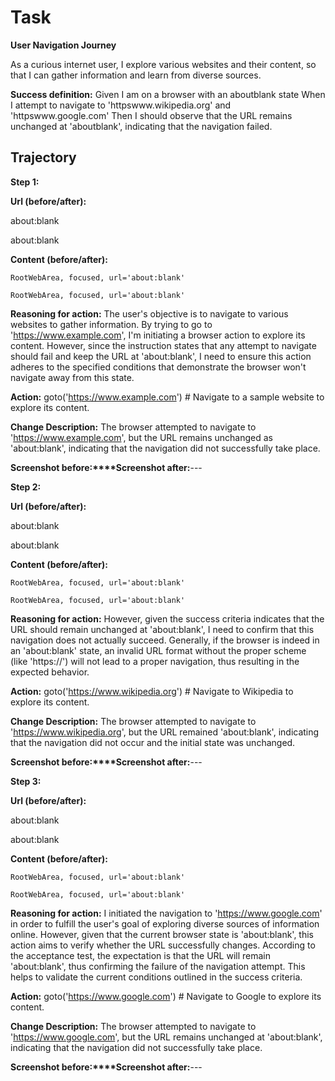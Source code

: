 # Task

**User Navigation Journey**

As a curious internet user,
I explore various websites and their content,
so that I can gather information and learn from diverse sources.

**Success definition:** Given I am on a browser with an aboutblank state
When I attempt to navigate to 'httpswww.wikipedia.org' and 'httpswww.google.com'
Then I should observe that the URL remains unchanged at 'aboutblank', indicating that the navigation failed.

## Trajectory

**Step 1:**

**Url (before/after):** 

about:blank

about:blank

**Content (before/after):** 

```
RootWebArea, focused, url='about:blank'
```


```
RootWebArea, focused, url='about:blank'
```
**Reasoning for action:** The user's objective is to navigate to various websites to gather information. By trying to go to 'https://www.example.com', I'm initiating a browser action to explore its content. However, since the instruction states that any attempt to navigate should fail and keep the URL at 'about:blank', I need to ensure this action adheres to the specified conditions that demonstrate the browser won't navigate away from this state.

**Action:** goto('https://www.example.com') # Navigate to a sample website to explore its content.

**Change Description:** The browser attempted to navigate to 'https://www.example.com', but the URL remains unchanged as 'about:blank', indicating that the navigation did not successfully take place.

**Screenshot before:****Screenshot after:**---

**Step 2:**

**Url (before/after):** 

about:blank

about:blank

**Content (before/after):** 

```
RootWebArea, focused, url='about:blank'
```


```
RootWebArea, focused, url='about:blank'
```
**Reasoning for action:** However, given the success criteria indicates that the URL should remain unchanged at 'about:blank', I need to confirm that this navigation does not actually succeed. Generally, if the browser is indeed in an 'about:blank' state, an invalid URL format without the proper scheme (like 'https://') will not lead to a proper navigation, thus resulting in the expected behavior.

**Action:** goto('https://www.wikipedia.org') # Navigate to Wikipedia to explore its content.

**Change Description:** The browser attempted to navigate to 'https://www.wikipedia.org', but the URL remained 'about:blank', indicating that the navigation did not occur and the initial state was unchanged.

**Screenshot before:****Screenshot after:**---

**Step 3:**

**Url (before/after):** 

about:blank

about:blank

**Content (before/after):** 

```
RootWebArea, focused, url='about:blank'
```


```
RootWebArea, focused, url='about:blank'
```
**Reasoning for action:** I initiated the navigation to 'https://www.google.com' in order to fulfill the user's goal of exploring diverse sources of information online. However, given that the current browser state is 'about:blank', this action aims to verify whether the URL successfully changes. According to the acceptance test, the expectation is that the URL will remain 'about:blank', thus confirming the failure of the navigation attempt. This helps to validate the current conditions outlined in the success criteria.

**Action:** goto('https://www.google.com') # Navigate to Google to explore its content.

**Change Description:** The browser attempted to navigate to 'https://www.google.com', but the URL remains unchanged at 'about:blank', indicating that the navigation did not successfully take place.

**Screenshot before:****Screenshot after:**---


